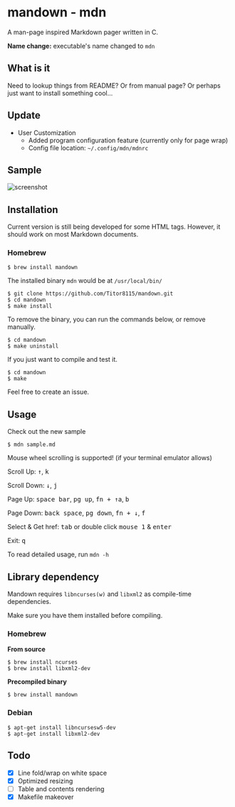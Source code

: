 # mandown - mdn

A man-page inspired Markdown pager written in C.

**Name change:** executable's name changed to `mdn`

## What is it

Need to lookup things from README? Or from manual page? Or perhaps just want to install something cool...

## Update

- User Customization
  - Added program configuration feature (currently only for page wrap)
  - Config file location: `~/.config/mdn/mdnrc`

## Sample

![screenshot](./screenshot.png)

## Installation

Current version is still being developed for some HTML tags. However, it should work on most Markdown documents.

### Homebrew
```
$ brew install mandown
```

The installed binary `mdn` would be at `/usr/local/bin/`

```shell
$ git clone https://github.com/Titor8115/mandown.git
$ cd mandown
$ make install
```

To remove the binary, you can run the commands below, or remove manually.

```shell
$ cd mandown
$ make uninstall
```

If you just want to compile and test it.

```shell
$ cd mandown
$ make
```

Feel free to create an issue.

## Usage

Check out the new sample

```shell
$ mdn sample.md
```

Mouse wheel scrolling is supported! (if your terminal emulator allows)

Scroll Up: <kbd>↑</kbd>, <kbd>k</kbd>

Scroll Down: <kbd>↓</kbd>, <kbd>j</kbd>

Page Up: <kbd>space bar</kbd>,  <kbd>pg up</kbd>, <kbd>fn + ↑</kbd>a, <kbd>b</kbd>

Page Down:  <kbd>back space</kbd>,  <kbd>pg down</kbd>, <kbd>fn + ↓</kbd>, <kbd>f</kbd>

Select & Get href: <kbd>tab</kbd> or double click <kbd>mouse 1</kbd> & <kbd>enter</kbd>

Exit: <kbd>q</kbd>

To read detailed usage, run `mdn -h`

## Library dependency

Mandown requires `libncurses(w)` and `libxml2` as compile-time dependencies.

Make sure you have them installed before compiling.

### Homebrew
**From source**

```shell
$ brew install ncurses
$ brew install libxml2-dev
```
**Precompiled binary**
```shell
$ brew install mandown
```


### Debian

```shell
$ apt-get install libncursesw5-dev
$ apt-get install libxml2-dev
```


## Todo

- [x] Line fold/wrap on white space
- [x] Optimized resizing
- [ ] Table and contents rendering
- [x] Makefile makeover
